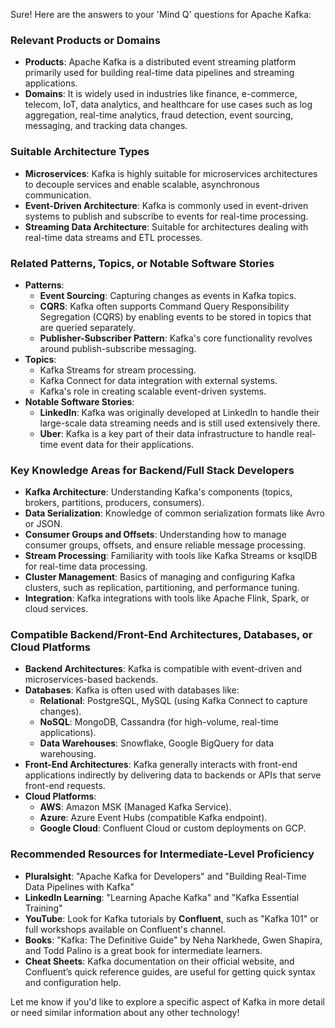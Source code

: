 Sure! Here are the answers to your 'Mind Q' questions for Apache Kafka:

### Relevant Products or Domains
- **Products**: Apache Kafka is a distributed event streaming platform primarily used for building real-time data pipelines and streaming applications.
- **Domains**: It is widely used in industries like finance, e-commerce, telecom, IoT, data analytics, and healthcare for use cases such as log aggregation, real-time analytics, fraud detection, event sourcing, messaging, and tracking data changes.

### Suitable Architecture Types
- **Microservices**: Kafka is highly suitable for microservices architectures to decouple services and enable scalable, asynchronous communication.
- **Event-Driven Architecture**: Kafka is commonly used in event-driven systems to publish and subscribe to events for real-time processing.
- **Streaming Data Architecture**: Suitable for architectures dealing with real-time data streams and ETL processes.

### Related Patterns, Topics, or Notable Software Stories
- **Patterns**:
  - **Event Sourcing**: Capturing changes as events in Kafka topics.
  - **CQRS**: Kafka often supports Command Query Responsibility Segregation (CQRS) by enabling events to be stored in topics that are queried separately.
  - **Publisher-Subscriber Pattern**: Kafka's core functionality revolves around publish-subscribe messaging.
- **Topics**:
  - Kafka Streams for stream processing.
  - Kafka Connect for data integration with external systems.
  - Kafka's role in creating scalable event-driven systems.
- **Notable Software Stories**:
  - **LinkedIn**: Kafka was originally developed at LinkedIn to handle their large-scale data streaming needs and is still used extensively there.
  - **Uber**: Kafka is a key part of their data infrastructure to handle real-time event data for their applications.

### Key Knowledge Areas for Backend/Full Stack Developers
- **Kafka Architecture**: Understanding Kafka's components (topics, brokers, partitions, producers, consumers).
- **Data Serialization**: Knowledge of common serialization formats like Avro or JSON.
- **Consumer Groups and Offsets**: Understanding how to manage consumer groups, offsets, and ensure reliable message processing.
- **Stream Processing**: Familiarity with tools like Kafka Streams or ksqlDB for real-time data processing.
- **Cluster Management**: Basics of managing and configuring Kafka clusters, such as replication, partitioning, and performance tuning.
- **Integration**: Kafka integrations with tools like Apache Flink, Spark, or cloud services.

### Compatible Backend/Front-End Architectures, Databases, or Cloud Platforms
- **Backend Architectures**: Kafka is compatible with event-driven and microservices-based backends.
- **Databases**: Kafka is often used with databases like:
  - **Relational**: PostgreSQL, MySQL (using Kafka Connect to capture changes).
  - **NoSQL**: MongoDB, Cassandra (for high-volume, real-time applications).
  - **Data Warehouses**: Snowflake, Google BigQuery for data warehousing.
- **Front-End Architectures**: Kafka generally interacts with front-end applications indirectly by delivering data to backends or APIs that serve front-end requests.
- **Cloud Platforms**: 
  - **AWS**: Amazon MSK (Managed Kafka Service).
  - **Azure**: Azure Event Hubs (compatible Kafka endpoint).
  - **Google Cloud**: Confluent Cloud or custom deployments on GCP.
  
### Recommended Resources for Intermediate-Level Proficiency
- **Pluralsight**: "Apache Kafka for Developers" and "Building Real-Time Data Pipelines with Kafka"
- **LinkedIn Learning**: "Learning Apache Kafka" and "Kafka Essential Training"
- **YouTube**: Look for Kafka tutorials by **Confluent**, such as "Kafka 101" or full workshops available on Confluent's channel.
- **Books**: "Kafka: The Definitive Guide" by Neha Narkhede, Gwen Shapira, and Todd Palino is a great book for intermediate learners.
- **Cheat Sheets**: Kafka documentation on their official website, and Confluent’s quick reference guides, are useful for getting quick syntax and configuration help.

Let me know if you'd like to explore a specific aspect of Kafka in more detail or need similar information about any other technology!